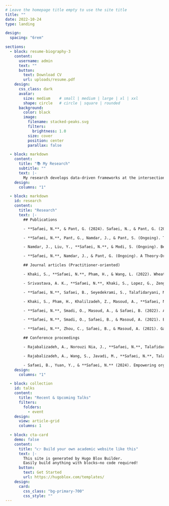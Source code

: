 ```yaml
---
# Leave the homepage title empty to use the site title
title: ""
date: 2022-10-24
type: landing

design:
  spacing: "6rem"

sections:
  - block: resume-biography-3
    content:
      username: admin
      text: ""
      button:
        text: Download CV
        url: uploads/resume.pdf
    design:
      css_class: dark
      avatar:
        size: medium    # small | medium | large | xl | xxl
        shape: circle   # circle | square | rounded
      background:
        color: black
        image:
          filename: stacked-peaks.svg
          filters:
            brightness: 1.0
          size: cover
          position: center
          parallax: false

  - block: markdown
    content:
      title: "📚 My Research"
      subtitle: ""
      text: |-
        My research develops data-driven frameworks at the intersection of innovation, corporate environmental sustainability, and organizational performance. I combine econometrics, machine learning, natural language processing, and network analytics to study how firms communicate, innovate, and respond to societal pressures such as climate change. Much of my work leverages unstructured and distributed data sources, including news, social media, and patents, to uncover insights that traditional datasets often miss. By applying causal inference and computational methods, I aim to advance academic knowledge while providing actionable intelligence for managers and policymakers.
    design:
      columns: "1"

  - block: markdown
    id: research
    content:
      title: "Research"
      text: |-
        ## Publications 

        - **Safaei, N.**, & Pant, G. (2024). Safaei, N., & Pant, G. (2025). No News About Climate Action is Good News for Low-Polluting Firms. Production and Operations Management, 0(0). https://doi.org/10.1177/10591478251387803. [Link](https://journals.sagepub.com/doi/full/10.1177/10591478251387803)

        - **Safaei, N.**, Pant, G., Namdar, J., & Pant, S. (Ongoing). The Green Ripple Effect: Unraveling Green Innovation Spillover in Supply Chain Networks. Working paper. [Link](#)

        - Namdar, J., Liu, Y., **Safaei, N.**, & Modi, S. (Ongoing). Beyond Headcount: Embedding AI in Supply Chain and Operations Knowledge to Move the Productivity Needle. Working paper. [Link](#)

        - **Safaei, N.**, Namdar, J., & Pant, G. (Ongoing). A Theory-Driven Graph Neural Network System for Greenwashing Detection. Working paper. [Link](#)

        ## Journal articles (Practitioner-oriented)

        - Khaki, S., **Safaei, N.**, Pham, H., & Wang, L. (2022). WheatNet: A lightweight convolutional neural network for high-throughput image-based wheat head detection and counting. *Neurocomputing, 489*, 78–89. [Link](#)

        - Srivastava, A. K., **Safaei, N.**, Khaki, S., Lopez, G., Zeng, W., Ewert, F., Rahimi, J., *et al.* (2021). Winter wheat yield prediction using convolutional neural networks from environmental and phenological data. *Scientific Reports, 12*(1), 3215. [Link](#)

        - **Safaei, N.**, Safaei, B., Seyedekrami, S., Talafidaryani, M., Masoud, A., Wang, S., Moqri, M., *et al.* (2022). E-CatBoost: An efficient machine learning framework for predicting ICU mortality using the eICU Collaborative Research Database. *PLOS ONE, 17*(5), e0262895. [Link](#)

        - Khaki, S., Pham, H., Khalilzadeh, Z., Masoud, A., **Safaei, N.**, Han, Y., ... & Wang, L. (2022). High-throughput image-based plant stand count estimation using convolutional neural networks. Plos one, 17(7), e0268762.

        - **Safaei, N.**, Smadi, O., Masoud, A., & Safaei, B. (2022). An automatic image processing algorithm based on crack pixel density for pavement crack detection and classification. International Journal of Pavement Research and Technology, 15(1), 159-172.

        - **Safaei, N.**, Smadi, O., Safaei, B., & Masoud, A. (2021). Efficient road crack detection based on an adaptive pixel-level segmentation algorithm. Transportation Research Record, 2675(9), 370-381.

        - **Safaei, N.**, Zhou, C., Safaei, B., & Masoud, A. (2021). Gasoline prices and their relationship to the number of fatal crashes on US roads. Transportation Engineering, 4, 100053.

        ## Conference proceedings

        - Rajabalizadeh, A., Norouzi Nia, J., **Safaei, N.**, Talafidaryani, M., Bijari, R., Zarindast, A., Moqri, M., *et al.* (2020). An exploratory analysis of Electronic Intensive Care Unit (eICU) Collaborative Research Database. In *Proceedings of the International Conference on Information Systems (ICIS)*. [Link](#)

        - Rajabalizadeh, A., Wang, S., Javadi, M., **Safaei, N.**, Talafidaryani, M., Li, Q., Moqri, M., *et al.* (2020). In-depth evaluation of APACHE scoring system using eICU database. In *Proceedings of the International Conference on Information Systems (ICIS)*. [Link](#)

        - Safaei, B., Yuan, Y., & **Safaei, N.** (2024). Empowering organizations through big data: A framework for digital resilience. In *Proceedings of the Americas Conference on Information Systems (AMCIS)*. [Link](#)
    design:
      columns: "1"

  - block: collection
    id: talks
    content:
      title: "Recent & Upcoming Talks"
      filters:
        folders:
          - event
    design:
      view: article-grid
      columns: 1

  - block: cta-card
    demo: false
    content:
      title: "👉 Build your own academic website like this"
      text: |-
        This site is generated by Hugo Blox Builder.
        Easily build anything with blocks—no code required!
      button:
        text: Get Started
        url: https://hugoblox.com/templates/
    design:
      card:
        css_class: "bg-primary-700"
        css_style: ""
---
```

